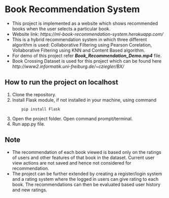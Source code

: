 # Book Recommendation System

<ul>
<li> This project is implemented as a website which shows recommended books when the user selects a particular book.
<li> Website link: <i>https://ml-book-recommendation-system.herokuapp.com/</i>
<li> This is a hybrid recommendation system in which three different algorithm is used: Collaborative Filtering using Pearson Corelation, Vollaborative Filtering using KNN and Content Based algorithm.
<li> For demo of this project refer <b><i>Book_Recommendation_Demo.mp4</i></b> file.
<li> Book Crossing Dataset is used for this project which can be found here <i>http://www2.informatik.uni-freiburg.de/~cziegler/BX/</i>
</ul>

## How to run the project on localhost

<ol>
<li> Clone the repository.
<li> Install Flask module, if not installed in your machine, using command

        pip install Flask

<li> Open the project folder. Open command prompt/terminal.
<li> Run app.py file.
</ol>

## Note

<ul>
<li> The recommendation of each book viewed is based only on the ratings of users and other features of that book in the dataset. Current user view actions are not saved and hence not considered for recommendation.
<li> The project can be further extended by creating a register/login system and a rating system where the logged in users can give rating to each book. The recommendations can then be evaluated based user history and new ratings.
</ul>